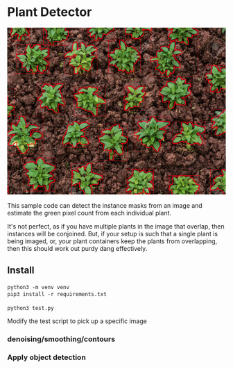 
# Plant Detector

![Sample Detection](/sample.png?raw=true "Sample Detection")

This sample code can detect the instance masks from an image
and estimate the green pixel count from each individual plant.

It's not perfect, as if you have multiple plants in the image that
overlap, then instances will be conjoined. But, if your setup is such
that a single plant is being imaged, or, your plant containers keep
the plants from overlapping, then this should work out purdy dang effectively.

## Install

```
python3 -m venv venv
pip3 install -r requirements.txt

python3 test.py
```

Modify the test script to pick up a specific image

### denoising/smoothing/contours
[](https://docs.opencv.org/3.4/d5/d69/tutorial_py_non_local_means.html)
[](https://betterprogramming.pub/3-steps-to-enhance-images-using-opencv-noise-reduction-in-python-f53d2abf2f6f)
[](https://stackoverflow.com/questions/52748270/how-to-remove-image-noise-using-opencv-python)
[](https://docs.opencv.org/3.4/d4/d73/tutorial_py_contours_begin.html)

### Apply object detection
[](https://curiousily.com/posts/object-detection-on-custom-dataset-with-tensorflow-2-and-keras-using-python/)
[](https://machinelearningmastery.com/how-to-train-an-object-detection-model-with-keras/)
[](https://github.com/matterport/Mask_RCNN#installation)
[](https://pyimagesearch.com/2020/10/05/object-detection-bounding-box-regression-with-keras-tensorflow-and-deep-learning/)